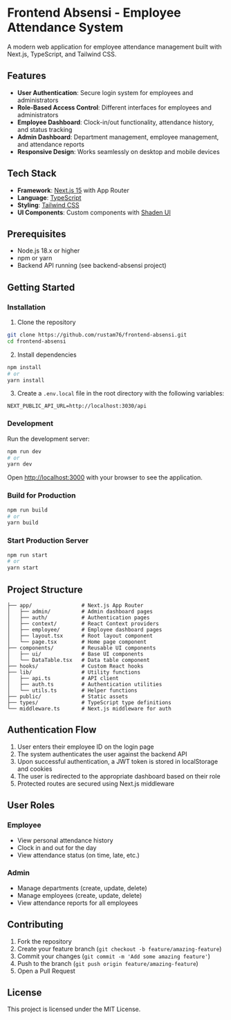 # Frontend Absensi - Employee Attendance System

A modern web application for employee attendance management built with Next.js, TypeScript, and Tailwind CSS.

## Features

- **User Authentication**: Secure login system for employees and administrators
- **Role-Based Access Control**: Different interfaces for employees and administrators
- **Employee Dashboard**: Clock-in/out functionality, attendance history, and status tracking
- **Admin Dashboard**: Department management, employee management, and attendance reports
- **Responsive Design**: Works seamlessly on desktop and mobile devices

## Tech Stack

- **Framework**: [Next.js 15](https://nextjs.org/) with App Router
- **Language**: [TypeScript](https://www.typescriptlang.org/)
- **Styling**: [Tailwind CSS](https://tailwindcss.com/)
- **UI Components**: Custom components with [Shaden UI]((https://ui.shadcn.com/))


## Prerequisites

- Node.js 18.x or higher
- npm or yarn
- Backend API running (see backend-absensi project)

## Getting Started

### Installation

1. Clone the repository

```bash
git clone https://github.com/rustam76/frontend-absensi.git
cd frontend-absensi
```

2. Install dependencies

```bash
npm install
# or
yarn install
```

3. Create a `.env.local` file in the root directory with the following variables:

```
NEXT_PUBLIC_API_URL=http://localhost:3030/api
```

### Development

Run the development server:

```bash
npm run dev
# or
yarn dev
```

Open [http://localhost:3000](http://localhost:3000) with your browser to see the application.

### Build for Production

```bash
npm run build
# or
yarn build
```

### Start Production Server

```bash
npm run start
# or
yarn start
```

## Project Structure

```
├── app/                # Next.js App Router
│   ├── admin/          # Admin dashboard pages
│   ├── auth/           # Authentication pages
│   ├── context/        # React Context providers
│   ├── employee/       # Employee dashboard pages
│   ├── layout.tsx      # Root layout component
│   └── page.tsx        # Home page component
├── components/         # Reusable UI components
│   ├── ui/             # Base UI components
│   └── DataTable.tsx   # Data table component
├── hooks/              # Custom React hooks
├── lib/                # Utility functions
│   ├── api.ts          # API client
│   ├── auth.ts         # Authentication utilities
│   └── utils.ts        # Helper functions
├── public/             # Static assets
├── types/              # TypeScript type definitions
└── middleware.ts       # Next.js middleware for auth
```

## Authentication Flow

1. User enters their employee ID on the login page
2. The system authenticates the user against the backend API
3. Upon successful authentication, a JWT token is stored in localStorage and cookies
4. The user is redirected to the appropriate dashboard based on their role
5. Protected routes are secured using Next.js middleware

## User Roles

### Employee
- View personal attendance history
- Clock in and out for the day
- View attendance status (on time, late, etc.)

### Admin
- Manage departments (create, update, delete)
- Manage employees (create, update, delete)
- View attendance reports for all employees

## Contributing

1. Fork the repository
2. Create your feature branch (`git checkout -b feature/amazing-feature`)
3. Commit your changes (`git commit -m 'Add some amazing feature'`)
4. Push to the branch (`git push origin feature/amazing-feature`)
5. Open a Pull Request

## License

This project is licensed under the MIT License.
